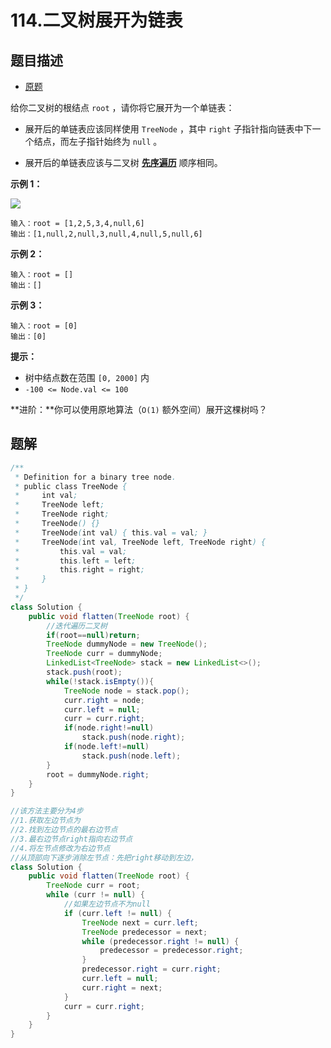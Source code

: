 # 114.二叉树展开为链表

## 题目描述

* [原题](https://leetcode-cn.com/problems/flatten-binary-tree-to-linked-list/)

给你二叉树的根结点 `root` ，请你将它展开为一个单链表：

- 展开后的单链表应该同样使用 `TreeNode` ，其中 `right` 子指针指向链表中下一个结点，而左子指针始终为 `null` 。

- 展开后的单链表应该与二叉树 [**先序遍历**](https://baike.baidu.com/item/先序遍历/6442839?fr=aladdin) 顺序相同。

**示例 1：**

![](https://assets.leetcode.com/uploads/2021/01/14/flaten.jpg)

```
输入：root = [1,2,5,3,4,null,6]
输出：[1,null,2,null,3,null,4,null,5,null,6]
```

**示例 2：**

```
输入：root = []
输出：[]
```

**示例 3：**

```
输入：root = [0]
输出：[0]
```

**提示：**

- 树中结点数在范围 `[0, 2000]` 内
- `-100 <= Node.val <= 100`

**进阶：**你可以使用原地算法（`O(1)` 额外空间）展开这棵树吗？



## 题解

```java
/**
 * Definition for a binary tree node.
 * public class TreeNode {
 *     int val;
 *     TreeNode left;
 *     TreeNode right;
 *     TreeNode() {}
 *     TreeNode(int val) { this.val = val; }
 *     TreeNode(int val, TreeNode left, TreeNode right) {
 *         this.val = val;
 *         this.left = left;
 *         this.right = right;
 *     }
 * }
 */
class Solution {
    public void flatten(TreeNode root) {
        //迭代遍历二叉树
        if(root==null)return;
        TreeNode dummyNode = new TreeNode();
        TreeNode curr = dummyNode;
        LinkedList<TreeNode> stack = new LinkedList<>();
        stack.push(root);
        while(!stack.isEmpty()){
            TreeNode node = stack.pop();
            curr.right = node;
            curr.left = null;
            curr = curr.right;
            if(node.right!=null)
                stack.push(node.right);
            if(node.left!=null)
                stack.push(node.left);
        }
        root = dummyNode.right;
    }
}
```



```java
//该方法主要分为4步 
//1.获取左边节点为
//2.找到左边节点的最右边节点
//3.最右边节点right指向右边节点
//4.将左节点修改为右边节点
//从顶部向下逐步消除左节点：先把right移动到左边，
class Solution {
    public void flatten(TreeNode root) {
        TreeNode curr = root;
        while (curr != null) {
            //如果左边节点不为null
            if (curr.left != null) {
                TreeNode next = curr.left;
                TreeNode predecessor = next;
                while (predecessor.right != null) {
                    predecessor = predecessor.right;
                }
                predecessor.right = curr.right;
                curr.left = null;
                curr.right = next;
            }
            curr = curr.right;
        }
    }
}
```

